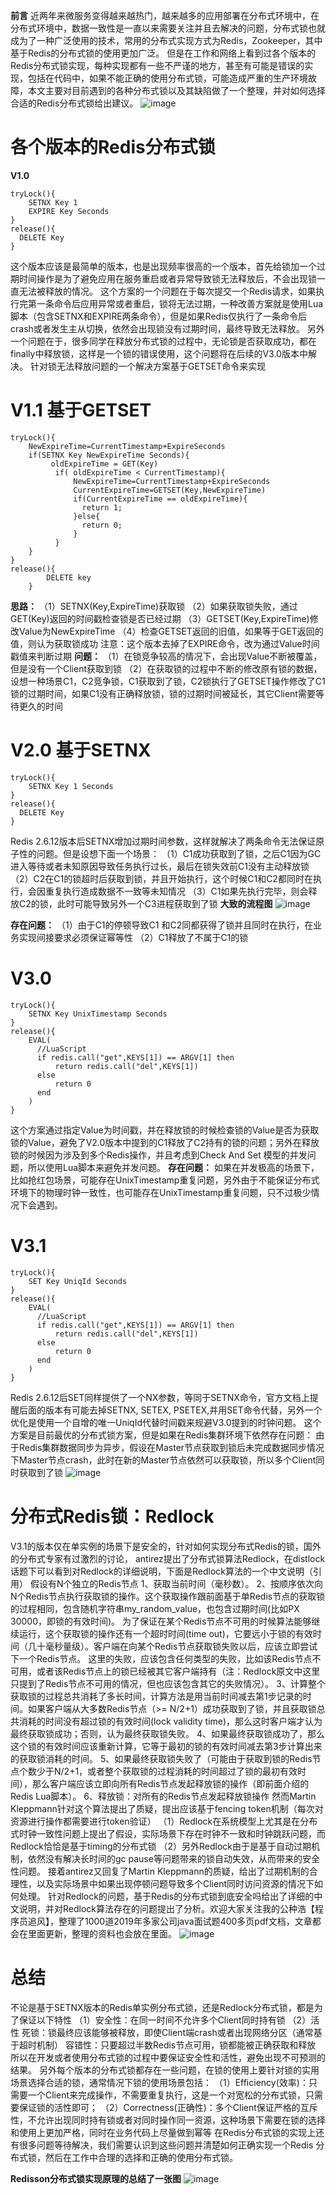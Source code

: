 **前言**
近两年来微服务变得越来越热门，越来越多的应用部署在分布式环境中，在分布式环境中，数据一致性是一直以来需要关注并且去解决的问题，分布式锁也就成为了一种广泛使用的技术，常用的分布式实现方式为Redis，Zookeeper，其中基于Redis的分布式锁的使用更加广泛。
但是在工作和网络上看到过各个版本的Redis分布式锁实现，每种实现都有一些不严谨的地方，甚至有可能是错误的实现，包括在代码中，如果不能正确的使用分布式锁，可能造成严重的生产环境故障，本文主要对目前遇到的各种分布式锁以及其缺陷做了一个整理，并对如何选择合适的Redis分布式锁给出建议。
![image](https://typoralim.oss-cn-beijing.aliyuncs.com/img/20210201143532.png)

# 各个版本的Redis分布式锁

**V1.0**

```
tryLock(){  
    SETNX Key 1
    EXPIRE Key Seconds
}
release(){  
  DELETE Key
}
```

这个版本应该是最简单的版本，也是出现频率很高的一个版本，首先给锁加一个过期时间操作是为了避免应用在服务重启或者异常导致锁无法释放后，不会出现锁一直无法被释放的情况。
这个方案的一个问题在于每次提交一个Redis请求，如果执行完第一条命令后应用异常或者重启，锁将无法过期，一种改善方案就是使用Lua脚本（包含SETNX和EXPIRE两条命令），但是如果Redis仅执行了一条命令后crash或者发生主从切换，依然会出现锁没有过期时间，最终导致无法释放。
另外一个问题在于，很多同学在释放分布式锁的过程中，无论锁是否获取成功，都在finally中释放锁，这样是一个锁的错误使用，这个问题将在后续的V3.0版本中解决。
针对锁无法释放问题的一个解决方案基于GETSET命令来实现

# V1.1 基于GETSET

```
tryLock(){  
    NewExpireTime=CurrentTimestamp+ExpireSeconds
    if(SETNX Key NewExpireTime Seconds){
         oldExpireTime = GET(Key)
          if( oldExpireTime < CurrentTimestamp){
              NewExpireTime=CurrentTimestamp+ExpireSeconds
              CurrentExpireTime=GETSET(Key,NewExpireTime)
              if(CurrentExpireTime == oldExpireTime){
                return 1;
              }else{
                return 0;
              }
          }
    }
}
release(){  
        DELETE key
    }
```

**思路：**
（1）SETNX(Key,ExpireTime)获取锁
（2）如果获取锁失败，通过GET(Key)返回的时间戳检查锁是否已经过期
（3）GETSET(Key,ExpireTime)修改Value为NewExpireTime
（4）检查GETSET返回的旧值，如果等于GET返回的值，则认为获取锁成功
注意：这个版本去掉了EXPIRE命令，改为通过Value时间戳值来判断过期
**问题：**
（1）在锁竞争较高的情况下，会出现Value不断被覆盖，但是没有一个Client获取到锁
（2）在获取锁的过程中不断的修改原有锁的数据，设想一种场景C1，C2竞争锁，C1获取到了锁，C2锁执行了GETSET操作修改了C1锁的过期时间，如果C1没有正确释放锁，锁的过期时间被延长，其它Client需要等待更久的时间

# V2.0 基于SETNX

```
tryLock(){  
    SETNX Key 1 Seconds
}
release(){  
  DELETE Key
}
```

Redis 2.6.12版本后SETNX增加过期时间参数，这样就解决了两条命令无法保证原子性的问题。但是设想下面一个场景：
（1）C1成功获取到了锁，之后C1因为GC进入等待或者未知原因导致任务执行过长，最后在锁失效前C1没有主动释放锁
（2）C2在C1的锁超时后获取到锁，并且开始执行，这个时候C1和C2都同时在执行，会因重复执行造成数据不一致等未知情况
（3）C1如果先执行完毕，则会释放C2的锁，此时可能导致另外一个C3进程获取到了锁
**大致的流程图**
![image](https://typoralim.oss-cn-beijing.aliyuncs.com/img/20210201143537.png)

**存在问题：**
（1）由于C1的停顿导致C1 和C2同都获得了锁并且同时在执行，在业务实现间接要求必须保证幂等性
（2）C1释放了不属于C1的锁

# V3.0

```
tryLock(){  
    SETNX Key UnixTimestamp Seconds
}
release(){  
    EVAL(
      //LuaScript
      if redis.call("get",KEYS[1]) == ARGV[1] then
          return redis.call("del",KEYS[1])
      else
          return 0
      end
    )
}
```

这个方案通过指定Value为时间戳，并在释放锁的时候检查锁的Value是否为获取锁的Value，避免了V2.0版本中提到的C1释放了C2持有的锁的问题；另外在释放锁的时候因为涉及到多个Redis操作，并且考虑到Check And Set 模型的并发问题，所以使用Lua脚本来避免并发问题。
**存在问题：**
如果在并发极高的场景下，比如抢红包场景，可能存在UnixTimestamp重复问题，另外由于不能保证分布式环境下的物理时钟一致性，也可能存在UnixTimestamp重复问题，只不过极少情况下会遇到。

# V3.1

```
tryLock(){  
    SET Key UniqId Seconds
}
release(){  
    EVAL(
      //LuaScript
      if redis.call("get",KEYS[1]) == ARGV[1] then
          return redis.call("del",KEYS[1])
      else
          return 0
      end
    )
}
```

Redis 2.6.12后SET同样提供了一个NX参数，等同于SETNX命令，官方文档上提醒后面的版本有可能去掉SETNX, SETEX, PSETEX,并用SET命令代替，另外一个优化是使用一个自增的唯一UniqId代替时间戳来规避V3.0提到的时钟问题。
这个方案是目前最优的分布式锁方案，但是如果在Redis集群环境下依然存在问题：
由于Redis集群数据同步为异步，假设在Master节点获取到锁后未完成数据同步情况下Master节点crash，此时在新的Master节点依然可以获取锁，所以多个Client同时获取到了锁
![image](https://typoralim.oss-cn-beijing.aliyuncs.com/img/20210201143540.png)

# 分布式Redis锁：Redlock

V3.1的版本仅在单实例的场景下是安全的，针对如何实现分布式Redis的锁，国外的分布式专家有过激烈的讨论， antirez提出了分布式锁算法Redlock，在distlock话题下可以看到对Redlock的详细说明，下面是Redlock算法的一个中文说明（引用）
假设有N个独立的Redis节点
1、获取当前时间（毫秒数）。
2、按顺序依次向N个Redis节点执行获取锁的操作。这个获取操作跟前面基于单Redis节点的获取锁的过程相同，包含随机字符串my_random_value，也包含过期时间(比如PX 30000，即锁的有效时间)。
为了保证在某个Redis节点不可用的时候算法能够继续运行，这个获取锁的操作还有一个超时时间(time out)，它要远小于锁的有效时间（几十毫秒量级）。客户端在向某个Redis节点获取锁失败以后，应该立即尝试下一个Redis节点。
这里的失败，应该包含任何类型的失败，比如该Redis节点不可用，或者该Redis节点上的锁已经被其它客户端持有（注：Redlock原文中这里只提到了Redis节点不可用的情况，但也应该包含其它的失败情况）。
3、计算整个获取锁的过程总共消耗了多长时间，计算方法是用当前时间减去第1步记录的时间。如果客户端从大多数Redis节点（>= N/2+1）成功获取到了锁，并且获取锁总共消耗的时间没有超过锁的有效时间(lock validity time)，那么这时客户端才认为最终获取锁成功；否则，认为最终获取锁失败。
4、如果最终获取锁成功了，那么这个锁的有效时间应该重新计算，它等于最初的锁的有效时间减去第3步计算出来的获取锁消耗的时间。
5、如果最终获取锁失败了（可能由于获取到锁的Redis节点个数少于N/2+1，或者整个获取锁的过程消耗的时间超过了锁的最初有效时间），那么客户端应该立即向所有Redis节点发起释放锁的操作（即前面介绍的Redis Lua脚本）。
6、释放锁：对所有的Redis节点发起释放锁操作
然而Martin Kleppmann针对这个算法提出了质疑，提出应该基于fencing token机制（每次对资源进行操作都需要进行token验证）
（1）Redlock在系统模型上尤其是在分布式时钟一致性问题上提出了假设，实际场景下存在时钟不一致和时钟跳跃问题，而Redlock恰恰是基于timing的分布式锁
（2）另外Redlock由于是基于自动过期机制，依然没有解决长时间的gc pause等问题带来的锁自动失效，从而带来的安全性问题。
接着antirez又回复了Martin Kleppmann的质疑，给出了过期机制的合理性，以及实际场景中如果出现停顿问题导致多个Client同时访问资源的情况下如何处理。
针对Redlock的问题，基于Redis的分布式锁到底安全吗给出了详细的中文说明，并对Redlock算法存在的问题提出了分析。欢迎大家关注我的公种浩【程序员追风】，整理了1000道2019年多家公司java面试题400多页pdf文档，文章都会在里面更新，整理的资料也会放在里面。
![image](https://typoralim.oss-cn-beijing.aliyuncs.com/img/20210201143542.png)

# 总结

不论是基于SETNX版本的Redis单实例分布式锁，还是Redlock分布式锁，都是为了保证以下特性
（1）安全性：在同一时间不允许多个Client同时持有锁
（2）活性
死锁：锁最终应该能够被释放，即使Client端crash或者出现网络分区（通常基于超时机制）
容错性：只要超过半数Redis节点可用，锁都能被正确获取和释放
所以在开发或者使用分布式锁的过程中要保证安全性和活性，避免出现不可预测的结果。
另外每个版本的分布式锁都存在一些问题，在锁的使用上要针对锁的实用场景选择合适的锁，通常情况下锁的使用场景包括：
（1）Efficiency(效率)：只需要一个Client来完成操作，不需要重复执行，这是一个对宽松的分布式锁，只需要保证锁的活性即可；
（2）Correctness(正确性)：多个Client保证严格的互斥性，不允许出现同时持有锁或者对同时操作同一资源，这种场景下需要在锁的选择和使用上更加严格，同时在业务代码上尽量做到幂等
在Redis分布式锁的实现上还有很多问题等待解决，我们需要认识到这些问题并清楚如何正确实现一个Redis 分布式锁，然后在工作中合理的选择和正确的使用分布式锁。

**Redisson分布式锁实现原理的总结了一张图**
![image](https://typoralim.oss-cn-beijing.aliyuncs.com/img/20210201143545.png)